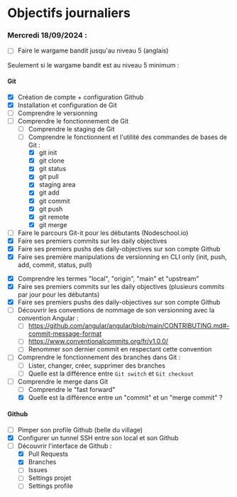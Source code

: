 # Objectifs journaliers

### Mercredi 18/09/2024 :

- [ ] Faire le wargame bandit jusqu'au niveau 5 (anglais)

Seulement si le wargame bandit est au niveau 5 minimum :

#### Git

- [x] Création de compte + configuration Github
- [x] Installation et configuration de Git
- [ ] Comprendre le versionning
- [ ] Comprendre le fonctionnement de Git
  - [ ] Comprendre le staging de Git
  - [ ] Comprendre le fonctionnent et l'utilité des commandes de bases de Git :
    - [x] git init
    <!-- permet d'initialiser un dépôt git -->
    - [x] git clone
    <!-- permet de cloner/duppliquer un projet sur le local -->
    - [x] git status
    <!-- permet de savoir quelles modifications sont en cours -->
    - [x] git pull
    <!-- permet de récupérer les modifications apportées au fichier -->
    - [x] staging area
    <!-- zone intermédiaire pour préparer les modifications avant de les enregistrer -->
    - [x] git add
    <!-- permet d'ajouter les modifications du fichier dans le staging area  -->
    - [x] git commit
    <!-- permet d'enregistrer les modifications ajoutées au staging area après un git add -->
    - [x] git push
    <!-- permet d'envoyer les modifications au fichier -->
    - [x] git remote
    <!-- permet de gérer les connexions entre le dépôt local et les dépôt distants -->
    - [x] git merge
    <!-- permet de combiner les modifications de branches dans le dépôt local -->

- [ ] Faire le parcours Git-it pour les débutants (Nodeschool.io)
- [x] Faire ses premiers commits sur les daily objectives
- [x] Faire ses premiers pushs des daily-objectives sur son compte Github
- [x] Faire ses première manipulations de versionning en CLI only (init, push, add, commit, status, pull)

* [x] Comprendre les termes "local", "origin", "main" et "upstream"
  <!-- local signifit ma machine -->
  <!-- origin est le nom utilisé pour faire référence au dépôt distant principal associé à mon dépot local -->
  <!-- main est la branche principale d'un dépot -->
  <!-- pour le cas du fork, upstream est le dépot d'origine qui a été forké -->
* [x] Faire ses premiers commits sur les daily objectives (plusieurs commits par jour pour les débutants)
* [x] Faire ses premiers pushs des daily-objectives sur son compte Github
* [ ] Découvrir les conventions de nommage de son versionning avec la convention Angular :
  - [ ] https://github.com/angular/angular/blob/main/CONTRIBUTING.md#-commit-message-format
  - [ ] https://www.conventionalcommits.org/fr/v1.0.0/
  - [ ] Renommer son dernier commit en respectant cette convention
* [ ] Comprendre le fonctionnement des branches dans Git :
  - [ ] Lister, changer, créer, supprimer des branches
  - [ ] Quelle est la différence entre `Git switch` et `Git checkout`
  <!-- git switch permet de changer de branche
  git checkout permet de créer une branche -->
* [ ] Comprendre le merge dans Git
  - [ ] Comprendre le "fast forward"
  - [x] Quelle est la différence entre un "commit" et un "merge commit" ?
  <!-- un commit est un enregistrement instantané du projet -->
  <!-- un merge commit enregistre l'intégration des modifications de branches lorsque celles-ci fusionnent et ( créer un nouveau commit ) ( merge ) -->

#### Github

- [ ] Pimper son profile Github (belle du village)
- [x] Configurer un tunnel SSH entre son local et son Github
- [ ] Découvrir l'interface de Github :
  - [x] Pull Requests
  <!-- c'est une demande pour que des modifications effectuées sur une branche soient intégrées dans une autre, à savoir que les commit d'une branche restent en mémoire et même après la fusion -->
  - [x] Branches
  <!-- le système de branches permet de travailler sur un même projet mais séparemment -->
  - [ ] Issues
  - [ ] Settings projet
  - [ ] Settings profile

  <!-- git est rapide car il enregistre que les modifications apportées au projet au lieu de recréer complétement le fichier -->
